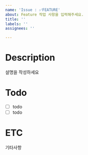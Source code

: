 ```yaml
---
name: 'Issue : ✅FEATURE'
about: Feature 작업 사항을 입력해주세요.
title: ''
labels: ''
assignees: ''

---
```


# Description

설명을 작성하세요

# Todo
- [ ] todo
- [ ] todo

# ETC
기타사항
